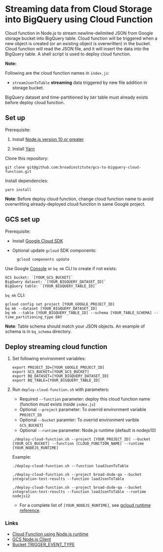 # Streaming data from Cloud Storage into BigQuery using Cloud Function

Cloud function in Node.js to stream newline-delimited JSON from Google storage bucket into BigQuery table. 
Cloud function will be triggered when a new object is created (or an existing object is overwritten) in the bucket.
Cloud function will read the JSON file, and it will insert the data into the BigQuery table.
A shell script is used to deploy cloud function.


**Note:** 

Following are the cloud function names in `index.js`:

* `streamJsonToTable` **streaming** data triggered by new file addition in storage bucket. 

BigQuery dataset and time-partitioned by `DAY` table must already exists before deploy cloud function.


## Set up

Prerequisite:
1. Install [Node.js version 10 or greater][node]

1. Install [Yarn][yarn]

Clone this repository:

    git clone git@github.com:broadinstitute/gcs-to-bigquery-cloud-function.git

Install dependencies:

    yarn install

**Note**:
Before deploy cloud function, change cloud function name to avoid overwritting already-deployed cloud function in same Google project.

## GCS set up

Prerequisite:
* Install [Google Cloud SDK](https://cloud.google.com/sdk/docs/install)
* Optional update `gcloud` SDK components: 
        
        gcloud components update

Use Google [Console][console] or `bq mk` CLI to create if not exists:

    GCS bucket: `[YOUR_GCS_BUCKET]`
    BigQuery dataset: `[YOUR_BIGQUERY_DATASET_ID]`
    BigQuery table: `[YOUR_BIGQUERY_TABLE_ID]`

`bq mk` CLI:

    gcloud config set project [YOUR_GOOGLE_PROJECT_ID]
    bq mk --dataset [YOUR_BIGQUERY_DATASET_ID]
    bq mk --table [YOUR_BIGQUERY_TABLE_ID] --schema [YOUR_TABLE_SCHEMA] --time_partitioning_type DAY

**Note**:
Table schema should match your JSON objects. An example of schema is in `bq_schema` directory.
        
[node]: https://nodejs.org/
[yarn]: https://classic.yarnpkg.com/en/
[console]: https://console.cloud.google.com/projectselector2/home/dashboard?_ga=2.115570191.825733084.1603125786-1984668711.1592421217

## Deploy streaming cloud function

1. Set following environment variables:
   
       export PROJECT_ID=[YOUR_GOOGLE_PROJECT_ID]
       export GCS_BUCKET=[YOUR_GCS_BUCKET]
       export BQ_DATASET=[YOUR_BIGQUERY_DATASET_ID]
       export BQ_TABLE=[YOUR_BIGQUERY_TABLE_ID]
      
 1. Run `deploy-cloud-function.sh` with parameters:
    * Required `--function` parameter: deploy this cloud function name (function must exists inside `index.js`)
    * Optional `--project` parameter: To overrid environment variable `PROJECT_ID`
    * Optional `--bucket` paramter: To overrid environment varible `GCS_BUCKET`)
    * Optional `--runtime` parameter: Node.js runtime (default is nodejs10)

    ```
    ./deploy-cloud-function.sh --project [YOUR_PROJECT_ID] --bucket [YOUR_GCS_BUCKET] --function [CLOUD_FUNCTION_NAME] --runtime [YOUR_NODEJS_RUNTIME]
    ```
    
    Example:
    ```
    ./deploy-cloud-function.sh --function loadJsonToTable
    ```
   
    ```
    ./deploy-cloud-function.sh --project broad-dsde-qa --bucket integration-test-results --function loadJsonToTable
    ```

    ```
    ./deploy-cloud-function.sh --project broad-dsde-qa --bucket integration-test-results --function loadJsonToTable --runtime nodejs12
    ```

    * For a complete list of `[YOUR_NODEJS_RUNTIME]`, see [gcloud runtime reference](https://cloud.google.com/sdk/gcloud/reference/functions/deploy#--runtime).

    

### Links    
* [Cloud Function using Node.js runtime](https://cloud.google.com/nodejs/)
* [GCS Node.js Client](https://googleapis.dev/nodejs/storage/latest/)
* [Bucket TRIGGER_EVENT_TYPE](https://cloud.google.com/functions/docs/calling/storage)

